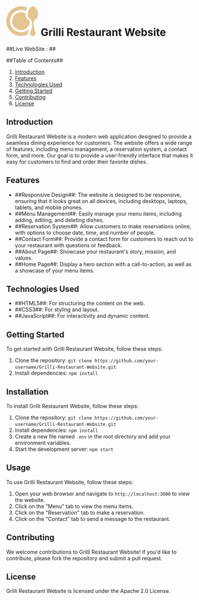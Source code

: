 # ![Grilli Logo](favicon.svg)  Grilli Restaurant Website

##Live WebSite : ##

##Table of Contents##

1. [Introduction](#introduction)
2. [Features](#features)
3. [Technologies Used](#technologies-used)
4. [Getting Started](#getting-started)
5. [Contributing](#contributing)
6. [License](#license)

## Introduction

Grilli Restaurant Website is a modern web application designed to provide a seamless dining experience for customers. The website offers a wide range of features, including menu management, a reservation system, a contact form, and more. Our goal is to provide a user-friendly interface that makes it easy for customers to find and order their favorite dishes.

## Features

- ##Responsive Design##: The website is designed to be responsive, ensuring that it looks great on all devices, including desktops, laptops, tablets, and mobile phones.
- ##Menu Management##: Easily manage your menu items, including adding, editing, and deleting dishes.
- ##Reservation System##: Allow customers to make reservations online, with options to choose date, time, and number of people.
- ##Contact Form##: Provide a contact form for customers to reach out to your restaurant with questions or feedback.
- ##About Page##: Showcase your restaurant's story, mission, and values.
- ##Home Page##: Display a hero section with a call-to-action, as well as a showcase of your menu items.

## Technologies Used

- ##HTML5##: For structuring the content on the web.
- ##CSS3##: For styling and layout.
- ##JavaScript##: For interactivity and dynamic content.

## Getting Started

To get started with Grilli Restaurant Website, follow these steps:

1. Clone the repository: `git clone https://github.com/your-username/Grilli-Restaurant-Website.git`
2. Install dependencies: `npm install`

## Installation

To install Grilli Restaurant Website, follow these steps:

1. Clone the repository: `git clone https://github.com/your-username/Grilli-Restaurant-Website.git`
2. Install dependencies: `npm install`
3. Create a new file named `.env` in the root directory and add your environment variables.
4. Start the development server: `npm start`

## Usage

To use Grilli Restaurant Website, follow these steps:

1. Open your web browser and navigate to `http://localhost:3000` to view the website.
2. Click on the "Menu" tab to view the menu items.
3. Click on the "Reservation" tab to make a reservation.
4. Click on the "Contact" tab to send a message to the restaurant.

## Contributing

We welcome contributions to Grilli Restaurant Website! If you'd like to contribute, please fork the repository and submit a pull request.

## License

Grilli Restaurant Website is licensed under the Apache 2.0 License.

